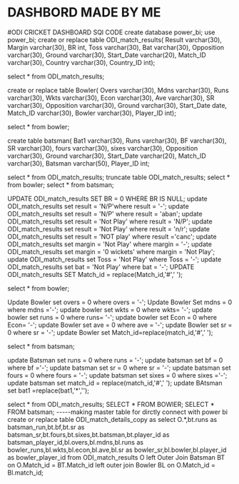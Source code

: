 # DASHBORD MADE BY ME
#ODI CRICKET DASHBOARD SQl CODE 
create database power_bi;
use power_bi;
create or replace table ODI_match_results(
Result varchar(30),
Margin varchar(30),
BR int,
Toss varchar(30),
Bat varchar(30),
Opposition varchar(30),
Ground varchar(30),
Start_Date varchar(20),
Match_ID varchar(30),
Country varchar(30),
Country_ID int);

select * from ODI_match_results;

create or replace table Bowler(
Overs varchar(30),
Mdns varchar(30),
Runs varchar(30),
Wkts varchar(30),
Econ varchar(30),
Ave varchar(30),
SR varchar(30),
Opposition varchar(30),
Ground varchar(30),
Start_Date date,
Match_ID varchar(30),
Bowler varchar(30),
Player_ID int);

select * from bowler;

create table batsman(
Bat1 varchar(30),
Runs varchar(30),
BF varchar(30),
SR varchar(30),
fours varchar(30),
sixes varchar(30),
Opposition varchar(30),
Ground varchar(30),
Start_Date varchar(20),
Match_ID varchar(30),
Batsman varchar(50),
Player_ID int;

select * from ODI_match_results; truncate table ODI_match_results;
select * from bowler;
select * from batsman;

UPDATE ODI_match_results SET BR = 0 WHERE BR IS NULL;
update ODI_match_results set result = 'N/P'where result = '-';
update ODI_match_results set result = 'N/P' where result = 'aban';
update ODI_match_results set result = 'Not Play' where result = 'N/P';
update ODI_match_results set result = 'Not Play' where result = 'n/r';
update ODI_match_results set result = 'NOT play'  where result ='canc';
update ODI_match_results set margin = 'Not Play' where margin = '-';
update ODI_match_results set margin = '0 wickets' where margin = 'Not Play';
update ODI_match_results set Toss = 'Not Play' where Toss = '-';
update ODI_match_results set bat = 'Not Play' where bat = '-';
UPDATE ODI_match_results
SET Match_id = replace(Match_id,'#',' ');


select * from bowler;
  
Update Bowler set overs = 0 where overs = '-';
Update Bowler Set mdns = 0 where mdns ='-';
update bowler set wkts = 0 where wkts= '-';
update bowler set runs = 0 where runs= '-';
update bowler set Econ = 0 where Econ= '-'; 
update Bowler set ave = 0 where ave = '-';
update Bowler set sr = 0 where sr = '-';
update Bowler set Match_id=replace(match_id,'#',' ');
  
  
select * from batsman;
  
update Batsman set runs = 0 where runs = '-';
update batsman set bf = 0 where bf ='-';
update batsman set sr = 0 where sr = '-';
update batsman set fours = 0 where fours = '-';
update batsman set sixes = 0 where sixes ='-';
update batsman set match_id = replace(match_id,'#',' ');
update BAtsman set bat1 =replace(bat1,'*','');
  
select * from ODI_match_results;
SELECT * FROM BOWlER;
SELECT * FROM batsman;
-----making master table for dirctly connect with power bi
create or replace table ODI_match_details_copy as
select O.*,bt.runs as batsman_run,bt.bf,bt.sr as batsman_sr,bt.fours,bt.sixes,bt.batsman,bt.player_id as batsman_player_id,bl.overs,bl.mdns,bl.runs as bowler_runs,bl.wkts,bl.econ,bl.ave,bl.sr as bowler_sr,bl.bowler,bl.player_id as bowler_player_id from ODI_match_results O
left Outer Join Batsman BT on O.Match_id = BT.Match_id
left outer join Bowler BL on O.Match_id = Bl.match_id;
